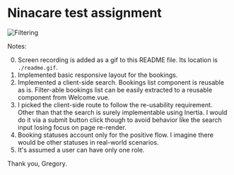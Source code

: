 # Ninacare test assignment

![Filtering](./readme.gif)

Notes: 

0. Screen recording is added as a gif to this README file. Its location is `./readme.gif`.
1. Implemented basic responsive layout for the bookings.
2. Implemented a client-side search. Bookings list component is reusable as is. Filter-able bookings list can be easily extracted to a reusable component from Welcome.vue.
3. I picked the client-side route to follow the re-usability requirement. Other than that the search is surely implementable using Inertia. I would do it via a submit button click though to avoid behavior like the search input losing focus on page re-render.
4. Booking statuses account only for the positive flow. I imagine there would be other statuses in real-world scenarios.
5. It's assumed a user can have only one role.

Thank you,
Gregory.

